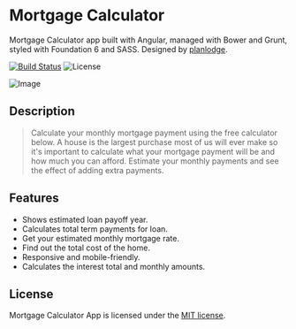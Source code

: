 # Mortgage Calculator

Mortgage Calculator app built with Angular, managed with Bower and Grunt, styled with Foundation 6 and SASS. Designed by [planlodge](http://planlodge.com).

[![Build Status](https://travis-ci.org/stevenbenner/jquery-powertip.svg?branch=master)](https://travis-ci.org/stevenbenner/jquery-powertip)
![License](https://img.shields.io/packagist/l/doctrine/orm.svg)

![Image](https://github.com/planlodge/Mortgage-Calculator/blob/master/assets/images/screen3.png?raw=true)

## Description

> Calculate your monthly mortgage payment using the free calculator below. A house is the largest purchase most of us will ever make so it's important to calculate what your mortgage payment will be and how much you can afford. Estimate your monthly payments and see the effect of adding extra payments.

## Features

- Shows estimated loan payoff year.
- Calculates total term payments for loan.
- Get your estimated monthly mortgage rate.
- Find out the total cost of the home.
- Responsive and mobile-friendly.
- Calculates the interest total and monthly amounts.

## License

Mortgage Calculator App is licensed under the [MIT license](http://opensource.org/licenses/MIT).

